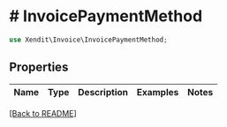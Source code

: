 # # InvoicePaymentMethod


```php
use Xendit\Invoice\InvoicePaymentMethod;
```

## Properties

Name | Type | Description | Examples | Notes
------------ | ------------- | ------------- | ------------- | ------------- 

[[Back to README]](../../README.md)
